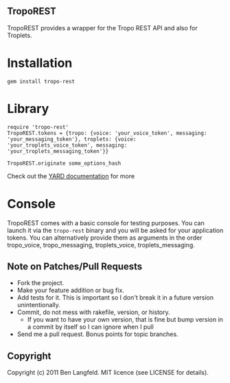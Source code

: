 TropoREST
--------

TropoREST provides a wrapper for the Tropo REST API and also for Troplets.

Installation
============
    gem install tropo-rest

Library
=======

    require 'tropo-rest'
    TropoREST.tokens = {tropo: {voice: 'your_voice_token', messaging: 'your_messaging_token'}, troplets: {voice: 'your_troplets_voice_token', messaging: 'your_troplets_messaging_token'}}

    TropoREST.originate some_options_hash

Check out the [YARD documentation](http://rdoc.info/github/benlangfeld/tropo-rest/master/frames) for more

Console
=======

TropoREST comes with a basic console for testing purposes. You can launch it via the `tropo-rest` binary and you will be asked for your application tokens. You can alternatively provide them as arguments in the order tropo\_voice, tropo\_messaging, troplets\_voice, troplets\_messaging.


Note on Patches/Pull Requests
-----------------------------

* Fork the project.
* Make your feature addition or bug fix.
* Add tests for it. This is important so I don't break it in a future version unintentionally.
* Commit, do not mess with rakefile, version, or history.
  * If you want to have your own version, that is fine but bump version in a commit by itself so I can ignore when I pull
* Send me a pull request. Bonus points for topic branches.

Copyright
---------

Copyright (c) 2011 Ben Langfeld. MIT licence (see LICENSE for details).
